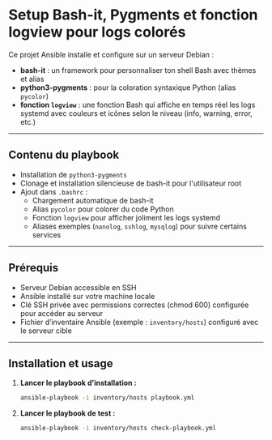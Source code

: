 # Setup Bash-it, Pygments et fonction logview pour logs colorés

Ce projet Ansible installe et configure sur un serveur Debian :

- **bash-it** : un framework pour personnaliser ton shell Bash avec thèmes et alias  
- **python3-pygments** : pour la coloration syntaxique Python (alias `pycolor`)  
- **fonction `logview`** : une fonction Bash qui affiche en temps réel les logs systemd avec couleurs et icônes selon le niveau (info, warning, error, etc.)

---

## Contenu du playbook

- Installation de `python3-pygments`  
- Clonage et installation silencieuse de bash-it pour l'utilisateur root  
- Ajout dans `.bashrc` :  
  - Chargement automatique de bash-it  
  - Alias `pycolor` pour colorer du code Python  
  - Fonction `logview` pour afficher joliment les logs systemd  
  - Aliases exemples (`nanolog`, `sshlog`, `mysqlog`) pour suivre certains services  

---

## Prérequis

- Serveur Debian accessible en SSH  
- Ansible installé sur votre machine locale  
- Clé SSH privée avec permissions correctes (chmod 600) configurée pour accéder au serveur  
- Fichier d’inventaire Ansible (exemple : `inventory/hosts`) configuré avec le serveur cible  

---

## Installation et usage

1. **Lancer le playbook d’installation :**

    ```bash
    ansible-playbook -i inventory/hosts playbook.yml
    ```

2. **Lancer le playbook de test :**

    ```bash
    ansible-playbook -i inventory/hosts check-playbook.yml
    ```
